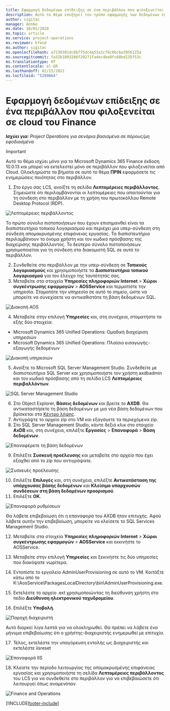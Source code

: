 ```yaml
---
title: Εφαρμογή δεδομένων επίδειξης σε ένα περιβάλλον που φιλοξενείται σε cloud του Finance
description: Αυτό το θέμα επεξηγεί τον τρόπο εφαρμογής των δεδομένων επίδειξης από το Project Operations σε ένα περιβάλλον Dynamics 365 Finance που φιλοξενείται στο Cloud.
author: sigitac
manager: Annbe
ms.date: 10/01/2020
ms.topic: article
ms.service: project-operations
ms.reviewer: kfend
ms.author: sigitac
ms.openlocfilehash: a7239301dc8b775dc4a53a1cf6c0bcba3956125a
ms.sourcegitcommit: fa32b1893286f20271fa4ec4be8fc68bd135f53c
ms.translationtype: HT
ms.contentlocale: el-GR
ms.lasthandoff: 02/15/2021
ms.locfileid: "5289864"
---
```

# <a name="apply-demo-data-to-a-finance-cloud-hosted-environment"></a>Εφαρμογή δεδομένων επίδειξης σε ένα περιβάλλον που φιλοξενείται σε cloud του Finance

_**Ισχύει για:** Project Operations για σενάρια βασισμένα σε πόρους/μη εφοδιασμένα_

> [!IMPORTANT]
> Αυτό το θέμα ισχύει μόνο για το Microsoft Dynamics 365 Finance έκδοση 10.0.13 και μπορεί να εκτελεστεί μόνο σε περιβάλλον που φιλοξενείται από Cloud. Ολοκληρώστε τα βήματα σε αυτό το θέμα **ΠΡΙΝ** εφαρμόσετε τις ενημερώσεις ποιότητας στο περιβάλλον.

1. Στο έργο σας LCS, ανοίξτε τη σελίδα **Λεπτομέρειες περιβάλλοντος**. Σημειώστε ότι περιλαμβάνονται οι λεπτομέρειες που απαιτούνται για τη σύνδεση στο περιβάλλον με τη χρήση του πρωτοκόλλου Remote Desktop Protocol (RDP).

![Λεπτομέρειες περιβάλλοντος ](./media/1EnvironmentDetails.png)

Το πρώτο σύνολο πιστοποιήσεων που έχουν επισημανθεί είναι τα διαπιστευτήρια τοπικού λογαριασμού και περιέχει μια υπερ-σύνδεση στη σύνδεση απομακρυσμένης επιφάνειας εργασίας. Τα διαπιστευτήρια περιλαμβάνουν το όνομα χρήστη και τον κωδικό πρόσβασης της διαχείρισης περιβάλλοντος. Το δεύτερο σύνολο πιστοποιήσεων χρησιμοποιείται για τη σύνδεση στο διακομιστή SQL σε αυτό το περιβάλλον.

2. Συνδεθείτε στο περιβάλλον με την υπερ-σύνδεση σε **Τοπικούς λογαριασμούς** και χρησιμοποιήστε τα **Διαπιστευτήρια τοπικού λογαριασμού** για τον έλεγχο της ταυτότητάς σας.
3. Μεταβείτε στα στοιχεία **Υπηρεσίες πληροφοριών Internet** > **Χώροι συγκέντρωσης εφαρμογών** > **AOSService** και τερματίστε την υπηρεσία. Σταματάτε την υπηρεσία σε αυτό το σημείο, ώστε να μπορείτε να συνεχίσετε να αντικαθιστάτε τη βάση δεδομένων SQL.

![Διακοπή AOS](./media/2StopAOS.png)

4. Μεταβείτε στην επιλογή **Υπηρεσίες** και, στη συνέχεια, σταματήστε τα εξής δύο στοιχεία:

- Microsoft Dynamics 365 Unified Operations: Ομαδική διαχείριση υπηρεσιών
- Microsoft Dynamics 365 Unified Operations: Πλαίσιο εισαγωγής-εξαγωγής δεδομένων

![Διακοπή υπηρεσιών](./media/3StopServices.png)

5. Ανοίξτε το Microsoft SQL Server Management Studio. Συνδεθείτε με διαπιστευτήρια SQL Server και χρησιμοποιήστε τον χρήστη axdbadmin και τον κωδικό πρόσβασης από τη σελίδα LCS **Λεπτομέρειες περιβαλλόντων**.

![SQL Server Management Studio](./media/4SSMS.png)

6. Στο Object Explorer, **Βάσεις δεδομένων** και βρείτε το **AXDB**. Θα αντικαταστήσετε τη βάση δεδομένων με μια νέα βάση δεδομένων που βρίσκεται στο [Κέντρο λήψης](https://download.microsoft.com/download/1/a/3/1a314bd2-b082-4a87-abdc-1ba26c92b63d/ProjOpsDemoDataFOGARelease.zip). 
7. Αντιγράψτε το αρχείο zip στο VM και εξαγάγετε τα περιεχόμενα zip.
8. Στο SQL Server Management Studio, κάντε δεξιό κλικ στο στοιχείο **AxDB** και, στη συνέχεια, επιλέξτε **Εργασίες** > **Επαναφορά** > **Βάση δεδομένων**.

![Επαναφέρετε τη βάση δεδομένων](./media/5RestoreDatabase.png)

9. Επιλέξτε **Συσκευή προέλευσης** και μεταβείτε στο αρχείο που έχει εξαχθεί από το zip που αντιγράψατε.

![Συσκευές προέλευσης](./media/6SourceDevice.png)

10. Επιλέξτε **Επιλογές** και, στη συνέχεια, επιλέξτε **Αντικατάσταση της υπάρχουσας βάσης δεδομένων** και **Κλείσιμο υπαρχουσών συνδέσεων στη βάση δεδομένων προορισμού**. 
11. Επιλέξτε **OK**.

![Επαναφορά ρυθμίσεων](./media/7RestoreSetting.png)

Θα λάβετε επιβεβαίωση ότι η επαναφορά του AXDB ήταν επιτυχής. Αφού λάβετε αυτήν την επιβεβαίωση, μπορείτε να κλείσετε το SQL Services Management Studio.

12. Μεταβείτε στα στοιχεία **Υπηρεσίες πληροφοριών Internet** > **Χώροι συγκέντρωσης εφαρμογών** > **AOSService** και εκκινήστε το AOSService.
13. Μεταβείτε στην επιλογή **Υπηρεσίες** και ξεκινήστε τις δύο υπηρεσίες που διακόψατε νωρίτερα.

14. Εντοπίστε το εργαλείο AdminUserProvisioning σε αυτό το VM. Κοιτάξτε κάτω από το K:\AosService\PackagesLocalDirectory\bin\AdminUserProvisioning.exe.
15. Εκτελέστε το αρχείο .ext χρησιμοποιώντας τη διεύθυνση χρήστη στο πεδίο **Διεύθυνση ηλεκτρονικού ταχυδρομείου**. 
16. Επιλέξτε **Υποβολή**.

![Παροχή διαχειριστή](./media/8AdminUserProvisioning.png)

Αυτό διαρκεί λίγα λεπτά για να ολοκληρωθεί. Θα πρέπει να λάβετε ένα μήνυμα επιβεβαίωσης ότι ο χρήστης-διαχειριστής ενημερωθεί με επιτυχία.

17. Τέλος, εκτελέστε την υπαγόρευση εντολής ως Διαχειριστής και εκτελέστε iisreset

![Επαναφορά IIS](./media/9IISReset.png)

18. Κλείστε την περίοδο λειτουργίας της απομακρυσμένης επιφάνειας εργασίας και χρησιμοποιήστε τη σελίδα **Λεπτομέρειες περιβάλλοντος** του LCS για να συνδεθείτε στο περιβάλλον για να επιβεβαιώσετε ότι λειτουργεί όπως αναμενόταν.

![Finance and Operations](./media/10FinanceAndOperations.png)


[!INCLUDE[footer-include](../includes/footer-banner.md)]